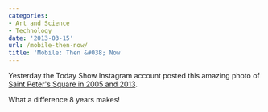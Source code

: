 ```yaml
---
categories:
- Art and Science
- Technology
date: '2013-03-15'
url: /mobile-then-now/
title: 'Mobile: Then &#038; Now'
---
```


Yesterday the Today Show Instagram account posted this amazing photo of <a href="http://instagram.com/p/W2BuMLQLRB/">Saint Peter's Square in 2005 and 2013</a>.

What a difference 8 years makes!